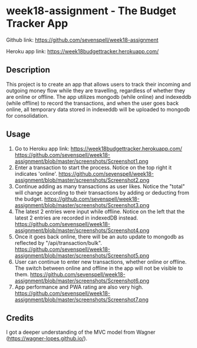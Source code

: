# week18-assignment - The Budget Tracker App

Github link: https://github.com/sevenspell/week18-assignment  

Heroku app link: https://week18budgettracker.herokuapp.com/

## Description 

This project is to create an app that allows users to track their incoming and outgoing money flow while they are travelling, regardless of whether they are online or offline. The app utilizes mongodb (while online) and indexeddb (while offline) to record the transactions, and when the user goes back online, all temporary data stored in indexeddb will be uploaded to mongodb for consolidation.

## Usage 

1. Go to Heroku app link: https://week18budgettracker.herokuapp.com/
https://github.com/sevenspell/week18-assignment/blob/master/screenshots/Screenshot1.png
2. Enter a transaction to start the process. Notice on the top right it indicates 'online'.
https://github.com/sevenspell/week18-assignment/blob/master/screenshots/Screenshot2.png
3. Continue adding as many transactions as user likes. Notice the "total" will change according to their transactions by adding or deducting from the budget.
https://github.com/sevenspell/week18-assignment/blob/master/screenshots/Screenshot3.png
4. The latest 2 entries were input while offline. Notice on the left that the latest 2 entries are recorded in indexedDB instead.
https://github.com/sevenspell/week18-assignment/blob/master/screenshots/Screenshot4.png
5. Once it goes back online, there will be an auto update to mongodb as reflected by "/api/transaction/bulk".
https://github.com/sevenspell/week18-assignment/blob/master/screenshots/Screenshot5.png
6. User can continue to enter new transactions, whether online or offline. The switch between online and offline in the app will not be visible to them.
https://github.com/sevenspell/week18-assignment/blob/master/screenshots/Screenshot6.png
7. App performance and PWA rating are also very high.
https://github.com/sevenspell/week18-assignment/blob/master/screenshots/Screenshot7.png



## Credits
I got a deeper understanding of the MVC model from Wagner (https://wagner-lopes.github.io/).